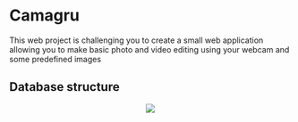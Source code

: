 # Camagru

This web project is challenging you to create a small web application allowing you to
make basic photo and video editing using your webcam and some predefined images

## Database structure

<div align="center">
<img src="https://github.com/user-attachments/assets/45ebc204-7b1d-4703-aac7-f5fe0fbacc36">
</div>
